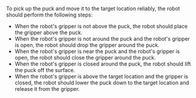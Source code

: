 To pick up the puck and move it to the target location reliably, the robot should perform the following steps:
- When the robot's gripper is not above the puck, the robot should place the gripper above the puck.
- When the robot's gripper is not around the puck and the robot's gripper is open, the robot should drop the gripper around the puck.
- When the robot's gripper is near the puck and the robot's gripper is open, the robot should close the gripper around the puck.
- When the robot's gripper is closed around the puck, the robot should lift the puck off the surface.
- When the robot's gripper is above the target location and the gripper is closed, the robot should lower the puck down to the target location and release it from the gripper.